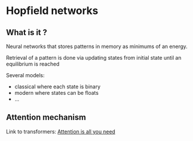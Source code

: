 # Hopfield networks

## What is it ?

Neural networks that stores patterns in memory as minimums of an energy.

Retrieval of a pattern is done via updating states from initial state until an equilibrium is reached

Several models:
- classical where each state is binary
- modern where states can be floats
- ...

## Attention mechanism

Link to transformers:  [Attention is all you need](https://arxiv.org/pdf/2008.02217.pdf)